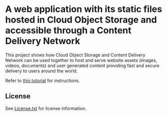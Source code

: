 # A web application with its static files hosted in Cloud Object Storage and accessible through a Content Delivery Network

This project shows how Cloud Object Storage and Content Delivery Network can be used together to host and serve website assets (images, videos, documents) and user generated content providing fast and secure delivery to users around the world.

Refer to [this tutorial](https://cloud.ibm.com/docs/solution-tutorials?topic=solution-tutorials-static-files-cdn) for instructions.

## License

See [License.txt](License.txt) for license information.
